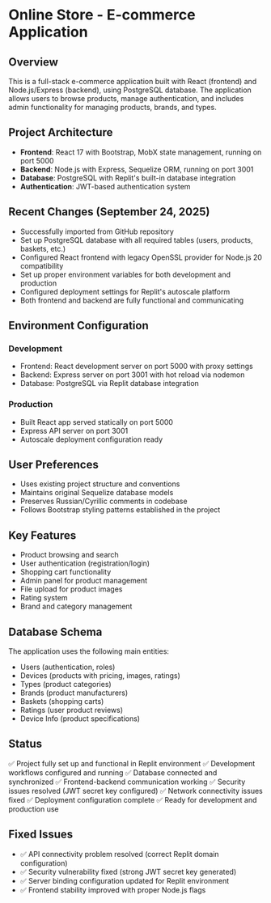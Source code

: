 # Online Store - E-commerce Application

## Overview
This is a full-stack e-commerce application built with React (frontend) and Node.js/Express (backend), using PostgreSQL database. The application allows users to browse products, manage authentication, and includes admin functionality for managing products, brands, and types.

## Project Architecture
- **Frontend**: React 17 with Bootstrap, MobX state management, running on port 5000
- **Backend**: Node.js with Express, Sequelize ORM, running on port 3001  
- **Database**: PostgreSQL with Replit's built-in database integration
- **Authentication**: JWT-based authentication system

## Recent Changes (September 24, 2025)
- Successfully imported from GitHub repository
- Set up PostgreSQL database with all required tables (users, products, baskets, etc.)
- Configured React frontend with legacy OpenSSL provider for Node.js 20 compatibility
- Set up proper environment variables for both development and production
- Configured deployment settings for Replit's autoscale platform
- Both frontend and backend are fully functional and communicating

## Environment Configuration
### Development
- Frontend: React development server on port 5000 with proxy settings
- Backend: Express server on port 3001 with hot reload via nodemon
- Database: PostgreSQL via Replit database integration

### Production  
- Built React app served statically on port 5000
- Express API server on port 3001
- Autoscale deployment configuration ready

## User Preferences
- Uses existing project structure and conventions
- Maintains original Sequelize database models
- Preserves Russian/Cyrillic comments in codebase
- Follows Bootstrap styling patterns established in the project

## Key Features
- Product browsing and search
- User authentication (registration/login)
- Shopping cart functionality  
- Admin panel for product management
- File upload for product images
- Rating system
- Brand and category management

## Database Schema
The application uses the following main entities:
- Users (authentication, roles)
- Devices (products with pricing, images, ratings)
- Types (product categories)
- Brands (product manufacturers)
- Baskets (shopping carts)
- Ratings (user product reviews)
- Device Info (product specifications)

## Status
✅ Project fully set up and functional in Replit environment
✅ Development workflows configured and running
✅ Database connected and synchronized
✅ Frontend-backend communication working
✅ Security issues resolved (JWT secret key configured)
✅ Network connectivity issues fixed
✅ Deployment configuration complete
✅ Ready for development and production use

## Fixed Issues
- ✅ API connectivity problem resolved (correct Replit domain configuration)
- ✅ Security vulnerability fixed (strong JWT secret key generated)
- ✅ Server binding configuration updated for Replit environment
- ✅ Frontend stability improved with proper Node.js flags